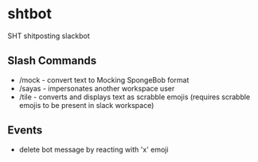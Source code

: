 # shtbot
SHT shitposting slackbot

## Slash Commands
* /mock - convert text to Mocking SpongeBob format
* /sayas - impersonates another workspace user
* /tile - converts and displays text as scrabble emojis (requires scrabble emojis to be present in slack workspace)

## Events
* delete bot message by reacting with 'x' emoji